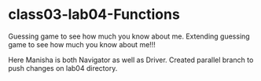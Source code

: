 # class03-lab04-Functions
Guessing game to see how much you know about me. 
Extending guessing game to see how much you know about me!!!

Here Manisha is both Navigator as well as Driver.
Created parallel branch to push changes on lab04 directory.

